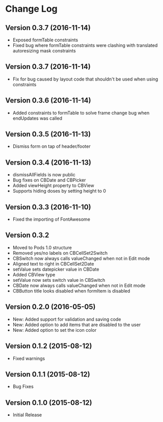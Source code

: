 # Change Log
## Version 0.3.7 (2016-11-14)
* Exposed formTable constraints
* Fixed bug where formTable constraints were clashing with translated autoresizing mask constraints

## Version 0.3.7 (2016-11-14)
* Fix for bug caused by layout code that shouldn't be used when using constraints

## Version 0.3.6 (2016-11-14)
* Added constraints to formTable to solve frame change bug when endUpdates was called

## Version 0.3.5 (2016-11-13)
* Dismiss form on tap of header/footer

## Version 0.3.4 (2016-11-13)
* dismissAllFields is now public
* Bug fixes on CBDate and CBPicker
* Added viewHeight property to CBView
* Supports hiding doses by setting height to 0

## Version 0.3.3 (2016-11-10)
* Fixed the importing of FontAwesome

## Version 0.3.2
* Moved to Pods 1.0 structure
* Removed yes/no labels on CBCellSet2Switch
* CBSwitch now always calls valueChanged when not in Edit mode
* Aligned text to right in CBCellSet2Date
* setValue sets datepicker value in CBDate
* Added CBView type
* setValue now sets switch value in CBSwitch
* CBDate now always calls valueChanged when not in Edit mode
* CBButton title looks disabled when formItem is disabled

## Version 0.2.0 (2016-05-05)
* New: Added support for validation and saving code
* New: Added option to add items that are disabled to the user
* New: Added option to set the icon color

## Version 0.1.2 (2015-08-12)
* Fixed warnings

## Version 0.1.1 (2015-08-12)
* Bug Fixes

## Version 0.1.0 (2015-08-12)
* Initial Release
